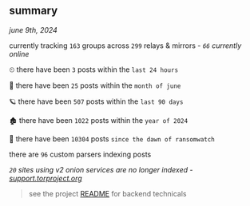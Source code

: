 
## summary
_june 9th, 2024_

currently tracking `163` groups across `299` relays & mirrors - _`66` currently online_

⏲ there have been `3` posts within the `last 24 hours`

🦈 there have been `25` posts within the `month of june`

🪐 there have been `507` posts within the `last 90 days`

🏚 there have been `1022` posts within the `year of 2024`

🦕 there have been `10304` posts `since the dawn of ransomwatch`

there are `96` custom parsers indexing posts

_`20` sites using v2 onion services are no longer indexed - [support.torproject.org](https://support.torproject.org/onionservices/v2-deprecation/)_

> see the project [README](https://github.com/joshhighet/ransomwatch#ransomwatch--) for backend technicals
